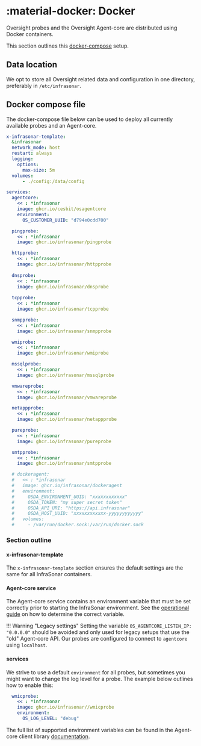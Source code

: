 # :material-docker: Docker

Oversight probes and the Oversight Agent-core are distributed using Docker containers. 

This section outlines this [docker-compose](https://docs.docker.com/compose/) setup.

## Data location

We opt to store all Oversight related data and configuration in one directory, preferably in `/etc/infrasonar`.

## Docker compose file

The docker-compose file below can be used to deploy all currently available probes and an Agent-core. 

```yaml title="/etc/infrasonar/docker-compose.yml"
x-infrasonar-template:
  &infrasonar
  network_mode: host
  restart: always
  logging:
    options:
      max-size: 5m
  volumes:
      - ./config:/data/config

services:
  agentcore:
    << : *infrasonar
    image: ghcr.io/cesbit/osagentcore
    environment:
      OS_CUSTOMER_UUID: "d794e0cdd700"

  pingprobe:
    << : *infrasonar
    image: ghcr.io/infrasonar/pingprobe

  httpprobe:
    << : *infrasonar
    image: ghcr.io/infrasonar/httpprobe
  
  dnsprobe:
    << : *infrasonar
    image: ghcr.io/infrasonar/dnsprobe
  
  tcpprobe:
    << : *infrasonar
    image: ghcr.io/infrasonar/tcpprobe

  snmpprobe:
    << : *infrasonar
    image: ghcr.io/infrasonar/snmpprobe

  wmiprobe:
    << : *infrasonar
    image: ghcr.io/infrasonar/wmiprobe

  mssqlprobe:
    << : *infrasonar
    image: ghcr.io/infrasonar/mssqlprobe

  vmwareprobe:
    << : *infrasonar
    image: ghcr.io/infrasonar/vmwareprobe

  netappprobe:
    << : *infrasonar
    image: ghcr.io/infrasonar/netappprobe

  pureprobe:
    << : *infrasonar
    image: ghcr.io/infrasonar/pureprobe

  smtpprobe:
    << : *infrasonar
    image: ghcr.io/infrasonar/smtpprobe

  # dockeragent:
  #   << : *infrasonar
  #   image: ghcr.io/infrasonar/dockeragent
  #   environment:
  #     OSDA_ENVIRONMENT_UUID: "xxxxxxxxxxxx"
  #     OSDA_TOKEN: "my super secret token"
  #     OSDA_API_URI: "https://api.infrasonar"
  #     OSDA_HOST_UUID: "xxxxxxxxxxxx-yyyyyyyyyyyy"
  #   volumes:
  #     - /var/run/docker.sock:/var/run/docker.sock
```

### Section outline

#### x-infrasonar-template

The `x-infrasonar-template` section ensures the default settings are the same for all InfraSonar containers.

#### Agent-core service

The Agent-core service contains an environment variable that must be set correctly prior to starting the InfraSonar environment.
See the [operational guide](appliance_deployment.md) on how to determine the correct variable.


!!! Warning "Legacy settings"
    Setting the variable `OS_AGENTCORE_LISTEN_IP: "0.0.0.0"` should be avoided and only used for legacy setups that use the "old" Agent-core API.
    Our probes are configured to connect to `agentcore` using `localhost`.

#### services

We strive to use a default `environment` for all probes, but sometimes you might want to change the log level for a probe. The example below outlines how to enable this:

```yaml title="/etc/infrasonar/docker-compose.yml" hl_lines="4 5"
  wmicprobe:
    << : *infrasonar
    image: ghcr.io/infrasonar//wmicprobe
    environment:
      OS_LOG_LEVEL: "debug"
```

The full list of supported environment variables can be found in the Agent-core client library [documentation](https://github.com/oversight/agentcoreclient#supported-environment-variable).
